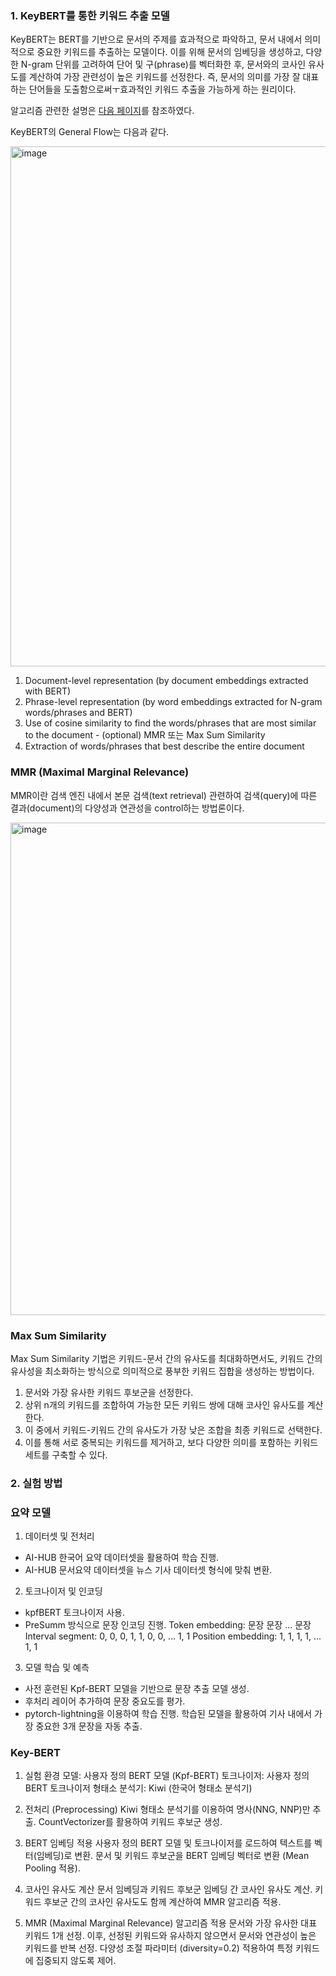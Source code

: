 ### 1. KeyBERT를 통한 키워드 추출 모델

KeyBERT는 BERT를 기반으로 문서의 주제를 효과적으로 파악하고, 문서 내에서 의미적으로 중요한 키워드를 추출하는 모델이다. 
이를 위해 문서의 임베딩을 생성하고, 다양한 N-gram 단위를 고려하여 단어 및 구(phrase)를 벡터화한 후, 문서와의 코사인 유사도를 계산하여 가장 관련성이 높은 키워드를 선정한다. 
즉, 문서의 의미를 가장 잘 대표하는 단어들을 도출함으로써ㅜ효과적인 키워드 추출을 가능하게 하는 원리이다. 

알고리즘 관련한 설명은 [다음 페이지](https://heeya-stupidbutstudying.tistory.com/entry/DL-keyword-extraction-with-KeyBERT-%EA%B0%9C%EC%9A%94%EC%99%80-%EC%95%8C%EA%B3%A0%EB%A6%AC%EC%A6%98-1)를 참조하였다. 

KeyBERT의 General Flow는 다음과 같다. 

<img width="832" alt="image" src="https://github.com/user-attachments/assets/6cbad1c6-bbc9-47e4-8968-403e8878aefb" />

1) Document-level representation (by document embeddings extracted with BERT)
2) Phrase-level representation (by word embeddings extracted for N-gram words/phrases and BERT)
3) Use of cosine similarity to find the words/phrases that are most similar to the document - (optional) MMR 또는 Max Sum Similarity
4) Extraction of words/phrases that best describe the entire document

### MMR (Maximal Marginal Relevance)

MMR이란 검색 엔진 내에서 본문 검색(text retrieval) 관련하여 검색(query)에 따른 결과(document)의 다양성과 연관성을 control하는 방법론이다.

<img width="788" alt="image" src="https://github.com/user-attachments/assets/e963940b-0abc-40de-9b20-0e8674eb5b2f" />

### Max Sum Similarity

Max Sum Similarity 기법은 키워드-문서 간의 유사도를 최대화하면서도, 키워드 간의 유사성을 최소화하는 방식으로 의미적으로 풍부한 키워드 집합을 생성하는 방법이다.
1) 문서와 가장 유사한 키워드 후보군을 선정한다.
2) 상위 n개의 키워드를 조합하여 가능한 모든 키워드 쌍에 대해 코사인 유사도를 계산한다.
3) 이 중에서 키워드-키워드 간의 유사도가 가장 낮은 조합을 최종 키워드로 선택한다.
4) 이를 통해 서로 중복되는 키워드를 제거하고, 보다 다양한 의미를 포함하는 키워드 세트를 구축할 수 있다.

### 2. 실험 방법

### 요약 모델

1. 데이터셋 및 전처리
- AI-HUB 한국어 요약 데이터셋을 활용하여 학습 진행.
- AI-HUB 문서요약 데이터셋을 뉴스 기사 데이터셋 형식에 맞춰 변환.

2. 토크나이저 및 인코딩
- kpfBERT 토크나이저 사용.
- PreSumm 방식으로 문장 인코딩 진행.
Token embedding: <CLS> 문장 <SEP> 문장 <SEP> ... 문장 <SEP>
Interval segment: 0, 0, 0, 1, 1, 0, 0, ... 1, 1
Position embedding: 1, 1, 1, 1, ... 1, 1

3. 모델 학습 및 예측
- 사전 훈련된 Kpf-BERT 모델을 기반으로 문장 추출 모델 생성.
- 후처리 레이어 추가하여 문장 중요도를 평가.
- pytorch-lightning을 이용하여 학습 진행. 학습된 모델을 활용하여 기사 내에서 가장 중요한 3개 문장을 자동 추출.
  
### Key-BERT 

1. 실험 환경
모델: 사용자 정의 BERT 모델 (Kpf-BERT)
토크나이저: 사용자 정의 BERT 토크나이저
형태소 분석기: Kiwi (한국어 형태소 분석기)

2. 전처리 (Preprocessing)
Kiwi 형태소 분석기를 이용하여 명사(NNG, NNP)만 추출.
CountVectorizer를 활용하여 키워드 후보군 생성.

3. BERT 임베딩 적용
사용자 정의 BERT 모델 및 토크나이저를 로드하여 텍스트를 벡터(임베딩)로 변환.
문서 및 키워드 후보군을 BERT 임베딩 벡터로 변환 (Mean Pooling 적용).

4. 코사인 유사도 계산
문서 임베딩과 키워드 후보군 임베딩 간 코사인 유사도 계산.
키워드 후보군 간의 코사인 유사도도 함께 계산하여 MMR 알고리즘 적용.

5. MMR (Maximal Marginal Relevance) 알고리즘 적용
문서와 가장 유사한 대표 키워드 1개 선정.
이후, 선정된 키워드와 유사하지 않으면서 문서와 연관성이 높은 키워드를 반복 선정.
다양성 조절 파라미터 (diversity=0.2) 적용하여 특정 키워드에 집중되지 않도록 제어.


